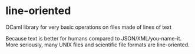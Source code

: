 # line-oriented
OCaml library for very basic operations on files made of lines of text

Because text is better for humans compared to JSON/XML/you-name-it.
More seriously, many UNIX files and scientific file formats are
line-oriented.
